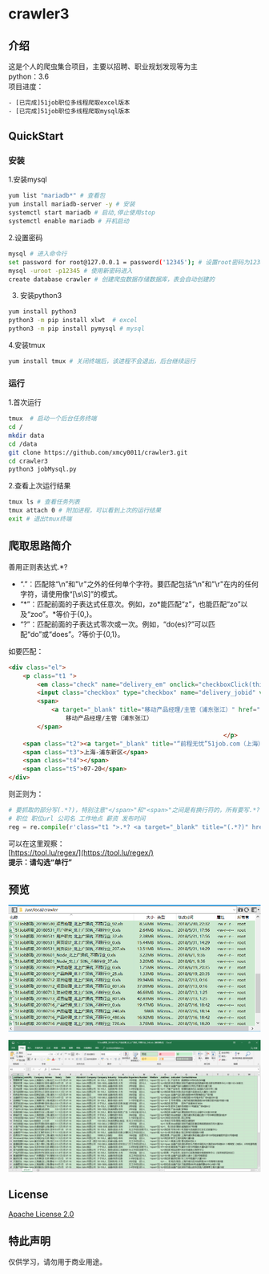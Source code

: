 # crawler3

## 介绍

这是个人的爬虫集合项目，主要以招聘、职业规划发现等为主  
python：3.6  
项目进度：

```html
- [已完成]51job职位多线程爬取excel版本
- [已完成]51job职位多线程爬取mysql版本
```

## QuickStart
### 安装
1.安装mysql
```bash
yum list "mariadb*" # 查看包
yum install mariadb-server -y # 安装
systemctl start mariadb # 启动,停止使用stop
systemctl enable mariadb # 开机启动
```

2.设置密码
```bash
mysql # 进入命令行
set password for root@127.0.0.1 = password('12345'); # 设置root密码为12345
mysql -uroot -p12345 # 使用新密码进入
create database crawler # 创建爬虫数据存储数据库，表会自动创建的
```

3. 安装python3
```bash
yum install python3
python3 -m pip install xlwt  # excel
python3 -m pip install pymysql # mysql
```

4.安装tmux
```bash
yum install tmux # 关闭终端后，该进程不会退出，后台继续运行
```

### 运行

1.首次运行
```bash
tmux  # 启动一个后台任务终端
cd /
mkdir data
cd /data
git clone https://github.com/xmcy0011/crawler3.git
cd crawler3
python3 jobMysql.py
```

2.查看上次运行结果
```bash
tmux ls # 查看任务列表
tmux attach 0 # 附加进程，可以看到上次的运行结果
exit # 退出tmux终端
```

## 爬取思路简介

善用正则表达式.\*?

- “.”：匹配除“\n”和"\r"之外的任何单个字符。要匹配包括“\n”和"\r"在内的任何字符，请使用像“[\s\S]”的模式。
- “\*”：匹配前面的子表达式任意次。例如，zo*能匹配“z”，也能匹配“zo”以及“zoo”。*等价于{0,}。
- “?”：匹配前面的子表达式零次或一次。例如，“do(es)?”可以匹配“do”或“does”。?等价于{0,1}。

如要匹配：

```html
<div class="el">
    <p class="t1 ">
        <em class="check" name="delivery_em" onclick="checkboxClick(this)"></em>
        <input class="checkbox" type="checkbox" name="delivery_jobid" value="98220269" jt="6" style="display:none">
        <span>
            <a target="_blank" title="移动产品经理/主管（浦东张江）" href="http://51rz.51job.com/sc/show_job_detail.php?jobid=98220269" onmousedown="jobview('98220269');">
                移动产品经理/主管（浦东张江）                                </a>
        </span>
                                                            </p>
    <span class="t2"><a target="_blank" title="“前程无忧”51job.com（上海）" href="http://51rz.51job.com/company.php?company=1249">“前程无忧”51job.com（上海）</a></span>
    <span class="t3">上海-浦东新区</span>
    <span class="t4"></span>
    <span class="t5">07-20</span>
</div>
```

则正则为：

```python
# 要抓取的部分写(.*?)，特别注意"</span>"和"<span>"之间是有换行符的，所有要写.*?
# 职位 职位url 公司名 工作地点 薪资 发布时间
reg = re.compile(r'class="t1 ">.*? <a target="_blank" title="(.*?)" href="(.*?)".*? <span class="t2"><a target="_blank" title="(.*?)".*?<span class="t3">(.*?)</span>.*?<span class="t4">(.*?)</span>.*? <span class="t5">(.*?)</span>', re.S)  # 匹配换行符
```

可以在这里观察：  
[https://tool.lu/regex/](https://tool.lu/regex/)  
**提示：请勾选“单行”**

## 预览

![爬取列表](https://github.com/xmcy0011/crawler3/blob/master/Resources/Demo/2018.7已爬取示例.jpg)  

![产品经理示例](https://github.com/xmcy0011/crawler3/blob/master/Resources/Demo/2018.7产品经理.jpg)

## License

[Apache License 2.0](https://github.com/xmcy0011/crawler3/blob/master/LICENSE)

## 特此声明

仅供学习，请勿用于商业用途。
